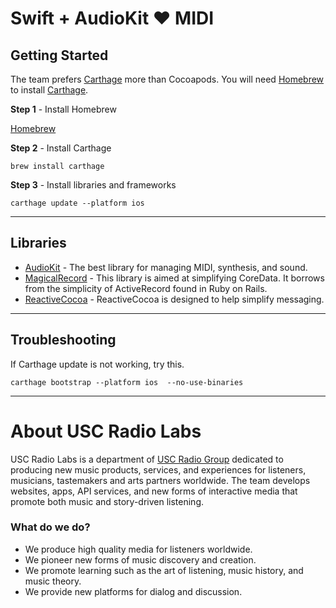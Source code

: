 # Swift + AudioKit :heart: MIDI

## Getting Started

The team prefers [Carthage](https://github.com/Carthage/Carthage) more than Cocoapods. You will need [Homebrew](http://brew.sh/) to install [Carthage](https://github.com/Carthage/Carthage).

**Step 1** - Install Homebrew

[Homebrew](http://brew.sh/)


**Step 2** - Install Carthage

```language-powerbash
brew install carthage
```

**Step 3** - Install libraries and frameworks

```language-powerbash
carthage update --platform ios
```

---


## Libraries

- [AudioKit](https://github.com/audiokit/AudioKit) - The best library for managing MIDI, synthesis, and sound.
- [MagicalRecord](https://github.com/magicalpanda/MagicalRecord/) - This library is aimed at simplifying CoreData.  It borrows from the simplicity of ActiveRecord found in Ruby on Rails.
- [ReactiveCocoa](https://github.com/ReactiveCocoa/ReactiveCocoa) - ReactiveCocoa is designed to help simplify messaging.

---

## Troubleshooting

If Carthage update is not working, try this.
```language-powerbash
carthage bootstrap --platform ios  --no-use-binaries
```

---

# About USC Radio Labs

USC Radio Labs is a department of [USC Radio Group](http://uscradiogroup.org) dedicated to producing new music products, services, and experiences for listeners, musicians, tastemakers and arts partners worldwide. The team develops websites, apps, API services, and new forms of interactive media that promote both music and story-driven listening. 


### What do we do? 

* We produce high quality media for listeners worldwide. 
* We pioneer new forms of music discovery and creation.
* We promote learning such as the art of listening, music history, and music theory.
* We provide new platforms for dialog and discussion.

